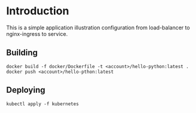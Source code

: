 # Introduction

This is a simple application illustration configuration from load-balancer to nginx-ingress to service.

## Building

```
docker build -f docker/Dockerfile -t <account>/hello-python:latest .
docker push <account>/hello-pthon:latest
```

## Deploying

```
kubectl apply -f kubernetes
```
